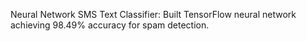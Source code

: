 Neural Network SMS Text Classifier: Built TensorFlow neural network achieving 98.49% accuracy for spam detection.
